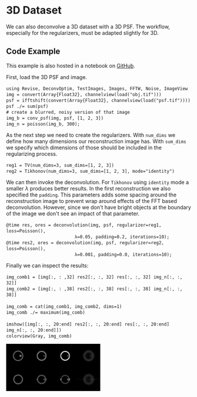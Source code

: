# 3D Dataset
We can also deconvolve a 3D dataset with a 3D PSF.
The workflow, especially for the regularizers, must be adapted slightly for 3D.

## Code Example
This example is also hosted in a notebook on [GitHub](https://github.com/roflmaostc/DeconvOptim.jl/blob/master/examples/3D_example.ipynb).


First, load the 3D PSF and image.
```@jldoctest
using Revise, DeconvOptim, TestImages, Images, FFTW, Noise, ImageView
img = convert(Array{Float32}, channelview(load("obj.tif")))
psf = ifftshift(convert(Array{Float32}, channelview(load("psf.tif"))))
psf ./= sum(psf)
# create a blurred, noisy version of that image
img_b = conv_psf(img, psf, [1, 2, 3])
img_n = poisson(img_b, 300);
```
As the next step we need to create the regularizers. With `num_dims` we define how many dimensions our reconstruction image has. 
With `sum_dims` we specify which dimensions of those should be included in the regularizing process.
```@jldoctest
reg1 = TV(num_dims=3, sum_dims=[1, 2, 3])
reg2 = Tikhonov(num_dims=3, sum_dims=[1, 2, 3], mode="identity")
```

We can then invoke the deconvolution. For `Tikhonov` using `identity` mode a smaller $\lambda$ produces better results. In the first reconstruction we also specified the `padding`. This parameters adds some spacing around the reconstruction image to prevent wrap around effects of the FFT based deconvolution. However, since we don't have bright objects at the boundary of the image we don't see an impact of that parameter.
```@jldoctest
@time res, ores = deconvolution(img, psf, regularizer=reg1, loss=Poisson(),
                          λ=0.05, padding=0.2, iterations=10);
@time res2, ores = deconvolution(img, psf, regularizer=reg2, loss=Poisson(),
                          λ=0.001, padding=0.0, iterations=10);
```

Finally we can inspect the results:
```@jldoctest
img_comb1 = [img[:, : ,32] res2[:, :, 32] res[:, :, 32] img_n[:, :, 32]]
img_comb2 = [img[:, : ,38] res2[:, :, 38] res[:, :, 38] img_n[:, :, 38]]

img_comb = cat(img_comb1, img_comb2, dims=1)
img_comb ./= maximum(img_comb)

imshow([img[:, :, 20:end] res2[:, :, 20:end] res[:, :, 20:end] img_n[:, :, 20:end]])
colorview(Gray, img_comb)
```

![](../assets/3D_comparison.png)
